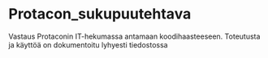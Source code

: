# Protacon_sukupuutehtava
Vastaus Protaconin IT-hekumassa antamaan koodihaasteeseen. Toteutusta ja käyttöä on dokumentoitu lyhyesti tiedostossa 
